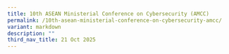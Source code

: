 ```yaml
---
title: 10th ASEAN Ministerial Conference on Cybersecurity (AMCC)
permalink: /10th-asean-ministerial-conference-on-cybersecurity-amcc/
variant: markdown
description: ""
third_nav_title: 21 Oct 2025
---
```

